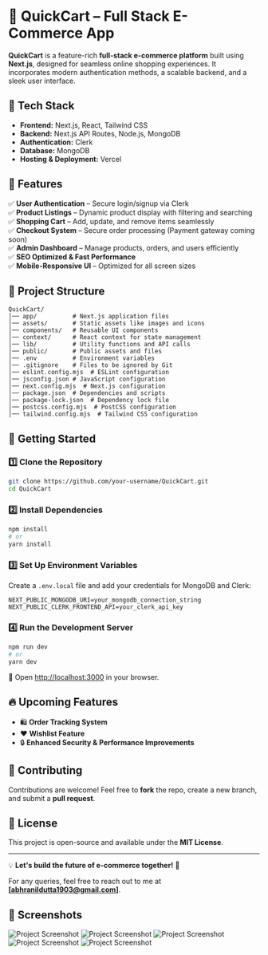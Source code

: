 # 🛒 QuickCart – Full Stack E-Commerce App

**QuickCart** is a feature-rich **full-stack e-commerce platform** built using **Next.js**, designed for seamless online shopping experiences. It incorporates modern authentication methods, a scalable backend, and a sleek user interface.

## 🚀 Tech Stack

- **Frontend:** Next.js, React, Tailwind CSS  
- **Backend:** Next.js API Routes, Node.js, MongoDB  
- **Authentication:** Clerk  
- **Database:** MongoDB  
- **Hosting & Deployment:** Vercel  

## 🌟 Features

✅ **User Authentication** – Secure login/signup via Clerk  
✅ **Product Listings** – Dynamic product display with filtering and searching  
✅ **Shopping Cart** – Add, update, and remove items seamlessly  
✅ **Checkout System** – Secure order processing (Payment gateway coming soon)  
✅ **Admin Dashboard** – Manage products, orders, and users efficiently  
✅ **SEO Optimized & Fast Performance**  
✅ **Mobile-Responsive UI** – Optimized for all screen sizes  

## 📂 Project Structure

```
QuickCart/
│── app/          # Next.js application files  
│── assets/       # Static assets like images and icons  
│── components/   # Reusable UI components  
│── context/      # React context for state management  
│── lib/          # Utility functions and API calls  
│── public/       # Public assets and files  
│── .env          # Environment variables  
│── .gitignore    # Files to be ignored by Git  
│── eslint.config.mjs  # ESLint configuration  
│── jsconfig.json # JavaScript configuration  
│── next.config.mjs  # Next.js configuration  
│── package.json  # Dependencies and scripts  
│── package-lock.json  # Dependency lock file  
│── postcss.config.mjs  # PostCSS configuration  
│── tailwind.config.mjs  # Tailwind CSS configuration  
```

## 🚀 Getting Started

### 1️⃣ Clone the Repository

```bash
git clone https://github.com/your-username/QuickCart.git
cd QuickCart
```

### 2️⃣ Install Dependencies

```bash
npm install
# or
yarn install
```

### 3️⃣ Set Up Environment Variables

Create a `.env.local` file and add your credentials for MongoDB and Clerk:

```env
NEXT_PUBLIC_MONGODB_URI=your_mongodb_connection_string  
NEXT_PUBLIC_CLERK_FRONTEND_API=your_clerk_api_key  
```

### 4️⃣ Run the Development Server

```bash
npm run dev
# or
yarn dev
```

🚀 Open [http://localhost:3000](http://localhost:3000) in your browser.

## 🔥 Upcoming Features

- 🛍️ **Order Tracking System**  
- ❤️ **Wishlist Feature**  
- 🔒 **Enhanced Security & Performance Improvements**  

## 🤝 Contributing

Contributions are welcome! Feel free to **fork** the repo, create a new branch, and submit a **pull request**.

## 🐝 License

This project is open-source and available under the **MIT License**.

---

💡 **Let's build the future of e-commerce together!** 🚀

For any queries, feel free to reach out to me at **[abhranildutta1903@gmail.com]**.

## 📸 Screenshots


![Project Screenshot](https://github.com/Abhranil2004/QuickCart-main/blob/main/ss1.png)
![Project Screenshot](https://github.com/Abhranil2004/QuickCart-main/blob/main/ss2.png)
![Project Screenshot](https://github.com/Abhranil2004/QuickCart-main/blob/main/ss3.png)
![Project Screenshot](https://github.com/Abhranil2004/QuickCart-main/blob/main/ss4.png)
![Project Screenshot](https://github.com/Abhranil2004/QuickCart-main/blob/main/ss5.png)




